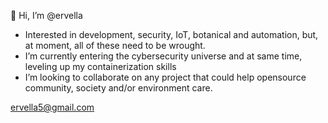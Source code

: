 👋 Hi, I’m @ervella
- Interested in development, security, IoT, botanical and automation, but, at moment, all of these need to be wrought.
- I’m currently entering the cybersecurity universe and at same time, leveling up my containerization skills
- I’m looking to collaborate on any project that could help opensource community, society and/or environment care.

ervella5@gmail.com
